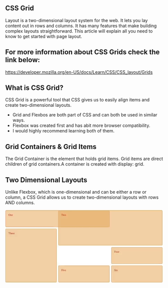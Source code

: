 ## CSS Grid

Layout is a two-dimensional layout system for the web. It lets you lay content out in rows and columns. It has many features that make building complex layouts straightforward. This article will explain all you need to know to get started with page layout.

## For more information about CSS Grids check the link below:

https://developer.mozilla.org/en-US/docs/Learn/CSS/CSS_layout/Grids

## What is CSS Grid?

CSS Grid is a powerful tool that CSS gives us to easily align items and create two-dimensional layouts.

- Grid and Flexbos are both part of CSS and can both be used in similar ways.
- Flexbox was created first and has abit more browser compatibility.
- I would highly recommend learning both of them.

## Grid Containers & Grid Items

The Grid Container is the element that holds grid items.
Grid items are direct children of grid containers.A container is created with display: grid.

## Two Dimensional Layouts

Unlike Flexbox, which is one-dimensional and can be either a row or column, a CSS Grid allows us to create two-dimensional layouts with rows AND columns.

![](./images/Screen%20Shot%202022-09-20%20at%201.25.07%20PM.png)
